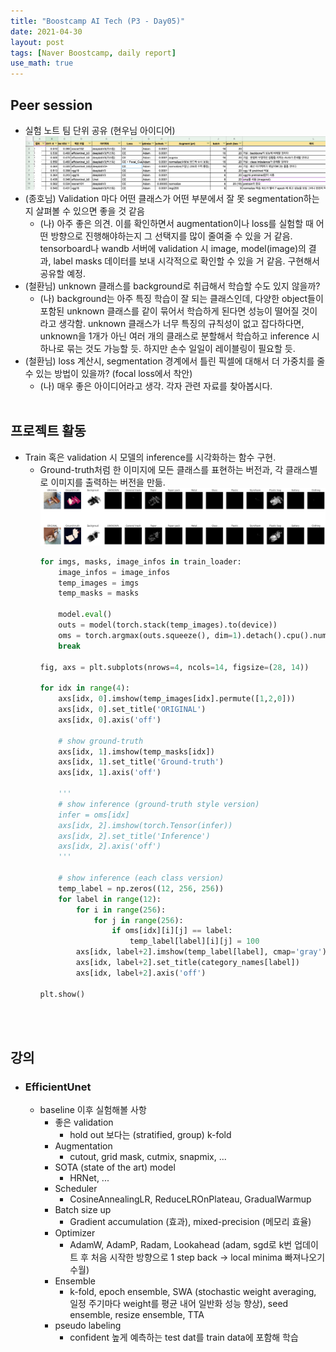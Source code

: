 ```yaml
---
title: "Boostcamp AI Tech (P3 - Day05)"
date: 2021-04-30
layout: post
tags: [Naver Boostcamp, daily report]
use_math: true
---
```


## Peer session
* 실험 노트 팀 단위 공유 (현우님 아이디어)
    ![image](../img/team_note.png)
* (종호님) Validation 마다 어떤 클래스가 어떤 부분에서 잘 못 segmentation하는지 살펴볼 수 있으면 좋을 것 같음
    * (나) 아주 좋은 의견. 이를 확인하면서 augmentation이나 loss를 실험할 때 어떤 방향으로 진행해야하는지 그 선택지를 많이 줄여줄 수 있을 거 같음. tensorboard나 wandb 서버에 validation 시 image, model(image)의 결과, label masks 데이터를 보내 시각적으로 확인할 수 있을 거 같음. 구현해서 공유할 예정.
* (철환님) unknown 클래스를 background로 취급해서 학습할 수도 있지 않을까?
    * (나) background는 아주 특징 학습이 잘 되는 클래스인데, 다양한 object들이 포함된 unknown 클래스를 같이 묶어서 학습하게 된다면 성능이 떨어질 것이라고 생각함. unknown 클래스가 너무 특징의 규칙성이 없고 잡다하다면, unknown을 1개가 아닌 여러 개의 클래스로 분할해서 학습하고 inference 시 하나로 묶는 것도 가능할 듯. 하지만 손수 일일이 레이블링이 필요할 듯.
* (철환님) loss 계산시, segmentation 경계에서 틀린 픽셀에 대해서 더 가중치를 줄 수 있는 방법이 있을까? (focal loss에서 착안)
    * (나) 매우 좋은 아이디어라고 생각. 각자 관련 자료를 찾아봅시다.
<br><br>

## 프로젝트 활동
* Train 혹은 validation 시 모델의 inference를 시각화하는 함수 구현.
    * Ground-truth처럼 한 이미지에 모든 클래스를 표현하는 버전과, 각 클래스별로 이미지를 출력하는 버전을 만듦.
    ![image](../img/img001.png)
        ```python
        for imgs, masks, image_infos in train_loader:
            image_infos = image_infos
            temp_images = imgs
            temp_masks = masks
            
            model.eval()
            outs = model(torch.stack(temp_images).to(device))
            oms = torch.argmax(outs.squeeze(), dim=1).detach().cpu().numpy()
            break

        fig, axs = plt.subplots(nrows=4, ncols=14, figsize=(28, 14))

        for idx in range(4):
            axs[idx, 0].imshow(temp_images[idx].permute([1,2,0]))
            axs[idx, 0].set_title('ORIGINAL')
            axs[idx, 0].axis('off')
            
            # show ground-truth
            axs[idx, 1].imshow(temp_masks[idx])
            axs[idx, 1].set_title('Ground-truth')
            axs[idx, 1].axis('off')
                
            '''
            # show inference (ground-truth style version)
            infer = oms[idx]
            axs[idx, 2].imshow(torch.Tensor(infer))
            axs[idx, 2].set_title('Inference')
            axs[idx, 2].axis('off')
            '''

            # show inference (each class version)
            temp_label = np.zeros((12, 256, 256))
            for label in range(12):
                for i in range(256):
                    for j in range(256):
                        if oms[idx][i][j] == label:
                            temp_label[label][i][j] = 100
                axs[idx, label+2].imshow(temp_label[label], cmap='gray')
                axs[idx, label+2].set_title(category_names[label])
                axs[idx, label+2].axis('off')

        plt.show()
        ```
<br><br>

## 강의
* ### EfficientUnet
    * baseline 이후 실험해볼 사항
        * 좋은 validation
            * hold out 보다는 (stratified, group) k-fold
        * Augmentation
            * cutout, grid mask, cutmix, snapmix, ...
        * SOTA (state of the art) model
            * HRNet, ...
        * Scheduler
            * CosineAnnealingLR, ReduceLROnPlateau, GradualWarmup
        * Batch size up
            * Gradient accumulation (효과), mixed-precision (메모리 효율)
        * Optimizer
            * AdamW, AdamP, Radam, Lookahead (adam, sgd로 k번 업데이트 후 처음 시작한 방향으로 1 step back $\rightarrow$ local minima 빠져나오기 수월)
        * Ensemble
            * k-fold, epoch ensemble, SWA (stochastic weight averaging, 일정 주기마다 weight를 평균 내어 일반화 성능 향상), seed ensemble, resize ensemble, TTA
        * pseudo labeling
            * confident 높게 예측하는 test dat를 train data에 포함해 학습
<br><br>